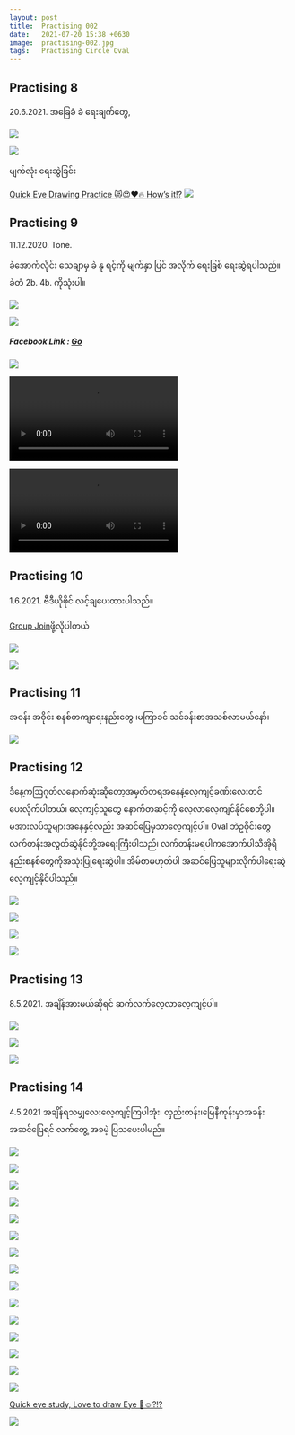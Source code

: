 ```yaml
---
layout: post
title:  Practising 002
date:   2021-07-20 15:38 +0630
image:  practising-002.jpg
tags:   Practising Circle Oval 
---
```

## Practising 8
20.6.2021.  အခြေခံ ခဲ ရေးချက်တွေ,

![]({{site.baseurl}}/img/practising-002/008-1.jpg)

![]({{site.baseurl}}/img/practising-002/008-2.jpg)

မျက်လုံး ရေးဆွဲခြင်း

[Quick Eye Drawing Practice 😻😍❤️🔥 How’s it!?](https://fb.watch/6fMkRqBamo/)
![]({{site.baseurl}}/img/practising-002/008-1-0.jpg)

## Practising 9
11.12.2020.  Tone. 

ခဲအောက်လိုင်း သေချာမှ ခဲ နု ရင့်ကို မျက်နှာ ပြင် အလိုက် ရေးခြစ် ရေးဆွဲရပါသည်။
ခဲတံ 2b. 4b. ကိုသုံးပါ။

![]({{site.baseurl}}/img/practising-002/009-1.jpg)

![]({{site.baseurl}}/img/practising-002/009-2.jpg)

##### Facebook Link : [Go](https://www.facebook.com/groups/243207936740930/posts/318070502588006/)

![]({{site.baseurl}}/img/practising-002/009-3-4.jpg)

![]({{site.baseurl}}/img/practising-002/009-3.mp4)

![]({{site.baseurl}}/img/practising-002/009-4.mp4)

## Practising 10
1.6.2021. ဗီဒီယိုဖိုင် လင့်ချပေးထားပါသည်။

[Group Join](https://m.facebook.com/groups/353426145735045/permalink/353951259015867/?__cft__[0]=AZV38L8RyX_2RiC0APWA5aFbRpmeT69rjsddvGVHo16QX9UXYwZWQ2sIHIy6w0CBiAHGmNrYSOHHBlRKPh9rcfD7p1sAYGHCaCraHAcwtk9LnZy7rQXYYsE0kUq8SBFOmhw-q2io0tD3DOxeRAYb9suu&__tn__=R]-R)ဖို့လိုပါတယ်

![]({{site.baseurl}}/img/practising-002/010-1.jpg)

![]({{site.baseurl}}/img/practising-002/010-2.jpg)

## Practising 11
အဝန်း အဝိုင်း စနစ်တကျရေးနည်းတွေ ၊မကြာခင် သင်ခန်းစာအသစ်လာမယ်နော်၊

![]({{site.baseurl}}/img/practising-002/011-1.jpg)

## Practising 12
ဒီနေ့ကဩဂုတ်လနောက်ဆုံးဆိုတော့အမှတ်တရအနေနဲ့လေ့ကျင့်ခဏ်းလေးတင်ပေးလိုက်ပါတယ်၊ လေ့ကျင့်သူတွေ နောက်တဆင့်ကို လေ့လာလေ့ကျင်နိုင်စေဘို့ပါ။ မအားလပ်သူများအနေနှင့်လည်း အဆင်ပြေမှသာလေ့ကျင့်ပါ။ Oval ဘဲဥဝိုင်းတွေလက်တန်းအလွတ်ဆွဲနိုင်ဘို့အရေးကြီးပါသည်၊ လက်တန်းမရပါကအောက်ပါသီအိုရီနည်းစနစ်တွေကိုအသုံးပြုရေးဆွဲပါ။ အိမ်စာမဟုတ်ပါ အဆင်ပြေသူများလိုက်ပါရေးဆွဲလေ့ကျင့်နိုင်ပါသည်။

![]({{site.baseurl}}/img/practising-002/012-1.jpg)

![]({{site.baseurl}}/img/practising-002/012-2.jpg)

![]({{site.baseurl}}/img/practising-002/012-3.jpg)

![]({{site.baseurl}}/img/practising-002/012-4.jpg)

## Practising 13
8.5.2021. အချိန်အားမယ်ဆိုရင် ဆက်လက်လေ့လာလေ့ကျင့်ပါ။

![]({{site.baseurl}}/img/practising-002/013-1.jpg)

![]({{site.baseurl}}/img/practising-002/013-2.jpg)

![]({{site.baseurl}}/img/practising-002/013-3.jpg)

## Practising 14
4.5.2021 အချိန်ရသမျှလေးလေ့ကျင့်ကြပါအုံး၊ လှည်းတန်း၊မြေနီကုန်းမှာအခန်းအဆင်ပြေရင် လက်တွေ့ အခမဲ့ ပြသပေးပါမည်။

![]({{site.baseurl}}/img/practising-002/014-1.jpg)

![]({{site.baseurl}}/img/practising-002/014-2.jpg)

![]({{site.baseurl}}/img/practising-002/014-3.jpg)

![]({{site.baseurl}}/img/practising-002/014-4.jpg)

![]({{site.baseurl}}/img/practising-002/014-5.jpg)

![]({{site.baseurl}}/img/practising-002/014-6.jpg)

![]({{site.baseurl}}/img/practising-002/014-7.jpg)

![]({{site.baseurl}}/img/practising-002/014-8.jpg)

![]({{site.baseurl}}/img/practising-002/014-9.jpg)

![]({{site.baseurl}}/img/practising-002/014-10.jpg)

![]({{site.baseurl}}/img/practising-002/014-11.jpg)

![]({{site.baseurl}}/img/practising-002/014-12.jpg)

![]({{site.baseurl}}/img/practising-002/014-13.jpg)

![]({{site.baseurl}}/img/practising-002/014-14.jpg)

![]({{site.baseurl}}/img/practising-002/014-15.jpg)

[Quick eye study, Love to draw Eye 🤔☺️?!?](https://www.facebook.com/vkartbox/videos/488961918917045/)

![]({{site.baseurl}}/img/practising-002/014-16.jpg)
